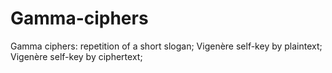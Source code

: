 # Gamma-ciphers
Gamma ciphers: repetition of a short slogan; Vigenère self-key by plaintext; Vigenère self-key by ciphertext;
